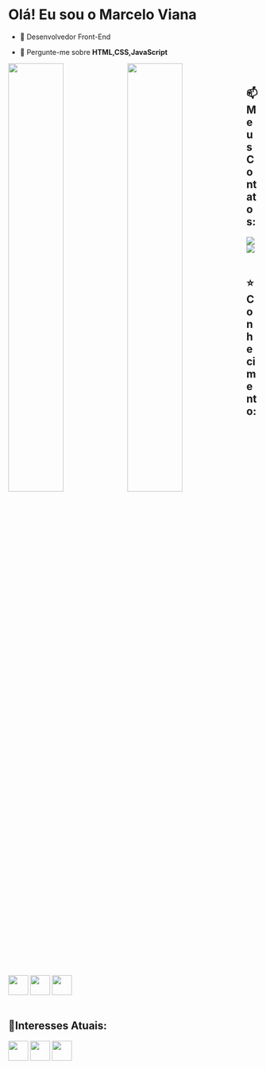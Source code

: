 <h1>Olá! Eu sou o Marcelo Viana</h1>

- 🚀 Desenvolvedor Front-End

- 💬 Pergunte-me sobre **HTML,CSS,JavaScript** 
<img align="left" width="47%" src="https://github-readme-stats.vercel.app/api/top-langs/?username=marcelovianaa&layout=compact" />

  <img align="left"  width="47%"  src="https://github-readme-stats.vercel.app/api?username=marcelovianaa&show_icons=true&theme=radical" />
<br>
<div>
<h2>📫Meus Contatos:</h2>
  <a href = "mailto:marceloviana9153@gmail.com" target="_blank"><img src="https://img.shields.io/badge/Gmail-D14836?style=for-the-badge&logo=gmail&logoColor=white" target="_blank"></a>
  <a href="https://www.linkedin.com/in/marcelo-viana-9a962124a/" target="_blank"><img src="https://img.shields.io/badge/-LinkedIn-%230077B5?style=for-the-badge&logo=linkedin&logoColor=white" target="_blank"></a>   
</div>
<br>
<h2>⭐️Conhecimento:</h2>
<div>
 <img src="https://cdn.jsdelivr.net/gh/devicons/devicon/icons/html5/html5-original.svg" width="40" height="40" target="_blank"/> <img src="https://cdn.jsdelivr.net/gh/devicons/devicon/icons/css3/css3-original.svg" width="40" height="40" target="_blank"/> <img src="https://cdn.jsdelivr.net/gh/devicons/devicon/icons/javascript/javascript-original.svg" width="40" height="40" target="_blank"/> 
</div>
<br>
<h2>🌱Interesses Atuais:</h2>
<div>
 <img src="https://cdn.jsdelivr.net/gh/devicons/devicon/icons/react/react-original.svg" width="40" height="40" target="_blank"/> <img src="https://cdn.jsdelivr.net/gh/devicons/devicon/icons/nodejs/nodejs-original.svg" width="40" height="40" target="_blank"/> <img src="https://cdn.jsdelivr.net/gh/devicons/devicon/icons/bootstrap/bootstrap-original.svg" width="40" height="40" target="_blank"/> 
</div>
<br>
<br>

